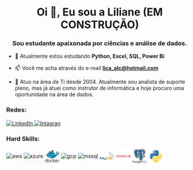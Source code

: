 <h1 align="center">Oi 👋, Eu sou a Liliane (EM CONSTRUÇÃO)</h1>
<h3 align="center">Sou estudante apaixonada por ciências e análise de dados.</h3>

- 🌱 Atualmente estou estudando **Python, Excel, SQL, Power Bi**

- 📫 Você me acha através do e-mail **lica_alc@hotmail.com**

- 📄 Atuo na área de Ti desde 2004. Atualmente sou analista de suporte pleno, mas já atuei como instrutor de informática e hoje procuro uma oportunidade na área de dados. 
 
<h3 align="left">Redes:</h3>
<p align="left">
<a href="https://www.linkedin.com/in/liliane-alc%C3%A2ntara-floren%C3%A7o-977b9b26b">
     <img align="center" alt="LinkedIn" src="https://img.shields.io/badge/LinkedIn-000?style=for-the-badge&logo=linkedin&logoColor=0E76A8">
</a>
 
<a href="https://www.instagram.com/lilianealcantara1984/">
     <img align="center" alt="Intagran" src="https://img.shields.io/badge/Instagram-000?style=for-the-badge&logo=instagram">
</a>
</p>

  <h3 align="left">Hard Skills:</h3>

<p align="left"> 
   <img align="center" src="https://raw.githubusercontent.com/devicons /devicon/master/icons/amazonwebservices/amazonwebservices-original-wordmark.svg" alt="aws" width="20" height="20"/>
    <img align="center" src="https://www.vectorlogo.zone/logos/microsoft_azure/microsoft_azure-icon.svg" alt="azure" largura ="40" height="40"/>
    <img align="center" src="https://raw.githubusercontent.com/devicons/devicon/master/icons/docker/docker-original-wordmark.svg" alt=" docker" width="40" height="40"/> 
    <img align="center" src="https://www.vectorlogo.zone/logos/google_cloud/google_cloud-icon.svg" alt="gcp" width="40" height="40"/> 
    <img align="center" src="https://www.svgrepo.com/show/303229/microsoft-sql-server-logo.svg" alt="mssql" width="40" height="40"/> 
    <img align="center" src="https://raw.githubusercontent.com/devicons/devicon/master/icons/mysql/mysql-original-wordmark.svg" alt="mysql" width="40" height="40"/> 
    <img align="center" src="https://raw.githubusercontent.com/devicons/devicon/master/icons/oracle/oracle-original.svg" alt="oracle" width="40" height="40"/>
    <img align="center" src="https://raw.githubusercontent.com/devicons/devicon/master/icons/postgresql/postgresql-original-wordmark.svg" alt="postgresql " width="40" height="40"/>          <img align="center" src="https://raw.githubusercontent.com/devicons/devicon/master/icons/python/python-original.svg" alt="python" width="40" height="40"/> 




<!---
- 👋 Hi, I’m @lica-alc
- 👀 I’m interested in ...
- 🌱 I’m currently learning ...
- 💞️ I’m looking to collaborate on ...
- 📫 How to reach me ...


lica-alc/lica-alc is a ✨ special ✨ repository because its `README.md` (this file) appears on your GitHub profile.
You can click the Preview link to take a look at your changes.
--->
